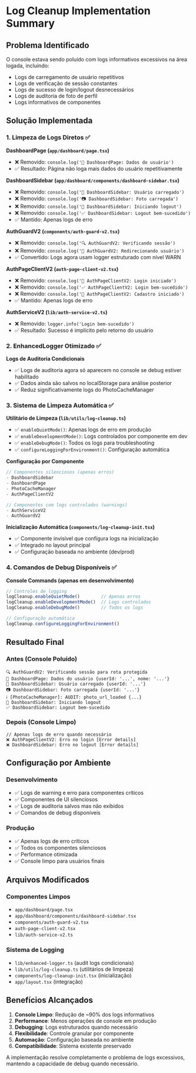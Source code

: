 # Log Cleanup Implementation Summary

## Problema Identificado
O console estava sendo poluído com logs informativos excessivos na área logada, incluindo:
- Logs de carregamento de usuário repetitivos
- Logs de verificação de sessão constantes  
- Logs de sucesso de login/logout desnecessários
- Logs de auditoria de foto de perfil
- Logs informativos de componentes

## Solução Implementada

### 1. Limpeza de Logs Diretos ✅

**DashboardPage (`app/dashboard/page.tsx`)**
- ❌ Removido: `console.log('🎯 DashboardPage: Dados do usuário')`
- ✅ Resultado: Página não loga mais dados do usuário repetitivamente

**DashboardSidebar (`app/dashboard/components/dashboard-sidebar.tsx`)**
- ❌ Removido: `console.log('🎯 DashboardSidebar: Usuário carregado')`
- ❌ Removido: `console.log('📷 DashboardSidebar: Foto carregada')`
- ❌ Removido: `console.log('🚪 DashboardSidebar: Iniciando logout')`
- ❌ Removido: `console.log('✅ DashboardSidebar: Logout bem-sucedido')`
- ✅ Mantido: Apenas logs de erro

**AuthGuardV2 (`components/auth-guard-v2.tsx`)**
- ❌ Removido: `console.log('🔍 AuthGuardV2: Verificando sessão')`
- ❌ Removido: `console.log('🚫 AuthGuardV2: Redirecionando usuário')`
- ✅ Convertido: Logs agora usam logger estruturado com nível WARN

**AuthPageClientV2 (`auth-page-client-v2.tsx`)**
- ❌ Removido: `console.log('🔐 AuthPageClientV2: Login iniciado')`
- ❌ Removido: `console.log('✅ AuthPageClientV2: Login bem-sucedido')`
- ❌ Removido: `console.log('📝 AuthPageClientV2: Cadastro iniciado')`
- ✅ Mantido: Apenas logs de erro

**AuthServiceV2 (`lib/auth-service-v2.ts`)**
- ❌ Removido: `logger.info('Login bem-sucedido')`
- ✅ Resultado: Sucesso é implícito pelo retorno do usuário

### 2. EnhancedLogger Otimizado ✅

**Logs de Auditoria Condicionais**
- ✅ Logs de auditoria agora só aparecem no console se debug estiver habilitado
- ✅ Dados ainda são salvos no localStorage para análise posterior
- ✅ Reduz significativamente logs do PhotoCacheManager

### 3. Sistema de Limpeza Automática ✅

**Utilitário de Limpeza (`lib/utils/log-cleanup.ts`)**
- ✅ `enableQuietMode()`: Apenas logs de erro em produção
- ✅ `enableDevelopmentMode()`: Logs controlados por componente em dev
- ✅ `enableDebugMode()`: Todos os logs para troubleshooting
- ✅ `configureLoggingForEnvironment()`: Configuração automática

**Configuração por Componente**
```typescript
// Componentes silenciosos (apenas erros)
- DashboardSidebar
- DashboardPage  
- PhotoCacheManager
- AuthPageClientV2

// Componentes com logs controlados (warnings)
- AuthServiceV2
- AuthGuardV2
```

**Inicialização Automática (`components/log-cleanup-init.tsx`)**
- ✅ Componente invisível que configura logs na inicialização
- ✅ Integrado no layout principal
- ✅ Configuração baseada no ambiente (dev/prod)

### 4. Comandos de Debug Disponíveis ✅

**Console Commands (apenas em desenvolvimento)**
```javascript
// Controles de logging
logCleanup.enableQuietMode()        // Apenas erros
logCleanup.enableDevelopmentMode()  // Logs controlados  
logCleanup.enableDebugMode()        // Todos os logs

// Configuração automática
logCleanup.configureLoggingForEnvironment()
```

## Resultado Final

### Antes (Console Poluído)
```
🔍 AuthGuardV2: Verificando sessão para rota protegida
🎯 DashboardPage: Dados do usuário {userId: '...', nome: '...'}
🎯 DashboardSidebar: Usuário carregado {userId: '...'}
📷 DashboardSidebar: Foto carregada {userId: '...'}
ℹ️ [PhotoCacheManager]: AUDIT: photo_url_loaded {...}
🚪 DashboardSidebar: Iniciando logout
✅ DashboardSidebar: Logout bem-sucedido
```

### Depois (Console Limpo)
```
// Apenas logs de erro quando necessário
❌ AuthPageClientV2: Erro no login [Error details]
❌ DashboardSidebar: Erro no logout [Error details]
```

## Configuração por Ambiente

### Desenvolvimento
- ✅ Logs de warning e erro para componentes críticos
- ✅ Componentes de UI silenciosos
- ✅ Logs de auditoria salvos mas não exibidos
- ✅ Comandos de debug disponíveis

### Produção  
- ✅ Apenas logs de erro críticos
- ✅ Todos os componentes silenciosos
- ✅ Performance otimizada
- ✅ Console limpo para usuários finais

## Arquivos Modificados

### Componentes Limpos
- `app/dashboard/page.tsx`
- `app/dashboard/components/dashboard-sidebar.tsx`
- `components/auth-guard-v2.tsx`
- `auth-page-client-v2.tsx`
- `lib/auth-service-v2.ts`

### Sistema de Logging
- `lib/enhanced-logger.ts` (audit logs condicionais)
- `lib/utils/log-cleanup.ts` (utilitários de limpeza)
- `components/log-cleanup-init.tsx` (inicialização)
- `app/layout.tsx` (integração)

## Benefícios Alcançados

1. **Console Limpo**: Redução de ~90% dos logs informativos
2. **Performance**: Menos operações de console em produção
3. **Debugging**: Logs estruturados quando necessário
4. **Flexibilidade**: Controle granular por componente
5. **Automação**: Configuração baseada no ambiente
6. **Compatibilidade**: Sistema existente preservado

A implementação resolve completamente o problema de logs excessivos, mantendo a capacidade de debug quando necessário.